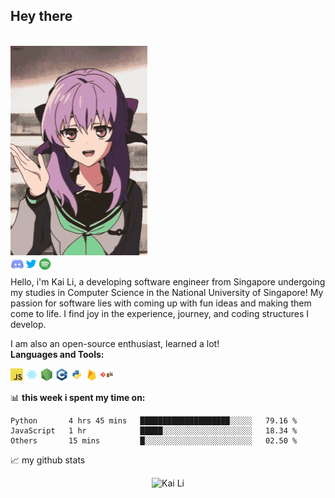 ## Hey there 
<br />
<img src="https://github.com/garywongkai/garywongkai/blob/main/assets/anime-wave.gif?raw=true" height="335px" width="219px">
<br />
<a href="https://discordapp.com/users/273044903569784832">
  <img align="left" alt="Kai's Discord" width="22px" src="https://raw.githubusercontent.com/garywongkai/garywongkai/main/assets/Discord.svg" />
</a>
<a href="https://twitter.com/nil_kai">
  <img align="left" alt="Kai Li | Twitter" width="22px" src="https://raw.githubusercontent.com/garywongkai/garywongkai/main/assets/twitter.svg" />
</a>
<a href="https://open.spotify.com/user/garywongkai?si=74551a4d123f4311">
  <img align="left" alt="My Spotify" width="22px" src="https://raw.githubusercontent.com/garywongkai/garywongkai/main/assets/spotify.svg" />
</a>

<br />

Hello, i'm Kai Li, a developing software engineer from Singapore undergoing my studies in Computer Science in the National University of Singapore! My passion for software lies with coming up with fun ideas and making them come to life. I find joy in the experience, journey, and coding structures I develop.

I am also an open-source enthusiast, learned a lot!
<br />
**Languages and Tools:**  

<code><img height="20" src="https://raw.githubusercontent.com/github/explore/80688e429a7d4ef2fca1e82350fe8e3517d3494d/topics/javascript/javascript.png"></code>
<code><img height="20" src="https://raw.githubusercontent.com/github/explore/80688e429a7d4ef2fca1e82350fe8e3517d3494d/topics/react/react.png"></code>
<code><img height="20" src="https://raw.githubusercontent.com/github/explore/80688e429a7d4ef2fca1e82350fe8e3517d3494d/topics/nodejs/nodejs.png"></code>
<code><img height="20" src="https://raw.githubusercontent.com/github/explore/80688e429a7d4ef2fca1e82350fe8e3517d3494d/topics/cpp/cpp.png"></code>
<code><img height="20" src="https://raw.githubusercontent.com/github/explore/80688e429a7d4ef2fca1e82350fe8e3517d3494d/topics/python/python.png"></code>
<code><img height="20" src="https://raw.githubusercontent.com/github/explore/80688e429a7d4ef2fca1e82350fe8e3517d3494d/topics/firebase/firebase.png"></code>
<code><img height="20" src="https://raw.githubusercontent.com/github/explore/80688e429a7d4ef2fca1e82350fe8e3517d3494d/topics/git/git.png"></code>

📊 **this week i spent my time on:**
<!--START_SECTION:waka-->
```text
Python       4 hrs 45 mins   ████████████████████░░░░░   79.16 % 
JavaScript   1 hr            █████░░░░░░░░░░░░░░░░░░░░   18.34 % 
Others       15 mins         █░░░░░░░░░░░░░░░░░░░░░░░░   02.50 % 
```
<!--END_SECTION:waka-->

📈 my github stats

<p align="center"> <img src="[![Kai's GitHub stats](https://github-readme-stats.vercel.app/api?username=garywongkai)](https://github.com/garywongkai/github-readme-stats)
" alt="Kai Li" />
